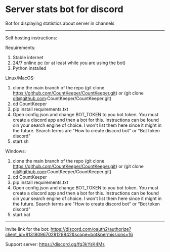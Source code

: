 # Server stats bot for discord
Bot for displaying statistics about server in channels

-----------------------------------------------------------------------

Self hosting instructions:

Requirements:
1. Stable internet
2. 24/7 online pc (or at least while you are using the bot)
3. Python installed


Linux/MacOS:

1. clone the main branch of the repo (git clone https://github.com/CountKeeper/CountKeeper.git) or (git clone git@github.com:CountKeeper/CountKeeper.git)
2. cd CountKeeper
3. pip install requirements.txt
4. Open config.json and change BOT_TOKEN to you bot token. You must create a discord app and then a bot for this. Instructions can be found oin your search engine of choice. I won't list them here since it might in the future. Search terms are "How to create discord bot" or "Bot token discord"
5. start.sh

Windows:
1. clone the main branch of the repo (git clone https://github.com/CountKeeper/CountKeeper.git) or (git clone git@github.com:CountKeeper/CountKeeper.git)
2. cd CountKeeper
3. pip install requirements.txt
4. Open config.json and change BOT_TOKEN to you bot token. You must create a discord app and then a bot for this. Instructions can be found oin your search engine of choice. I won't list them here since it might in the future. Search terms are "How to create discord bot" or "Bot token discord"
5. start.bat

----------------------------------------------------------------------

Invite link for the bot:
https://discord.com/oauth2/authorize?client_id=813180967028129842&scope=bot&permissions=16

Support server:
https://discord.gg/fq3kYsK4Ms
